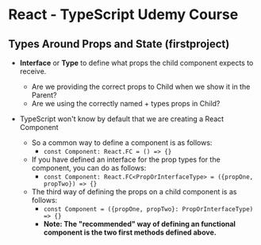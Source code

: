 # React - TypeScript Udemy Course


## Types Around Props and State (firstproject)
- **Interface** or **Type** to define what props the child component expects to receive.
    - Are we providing the correct props to Child when we show it in the Parent?
    - Are we using the correctly named + types props in Child?
    
- TypeScript won't know by default that we are creating a React Component
  - So a common way to define a component is as follows:
    - `const Component: React.FC = () => {}`
  - If you have defined an interface for the prop types for the component, you can do as follows:
    - `const Component: React.FC<PropOrInterfaceType> = ({propOne, propTwo}) => {}`  
  - The third way of defining the props on a child component is as follows:
    - `const Component = ({propOne, propTwo}: PropOrInterfaceType) => {}`
    - **Note: The "recommended" way of defining an functional component is the two first methods defined above.**